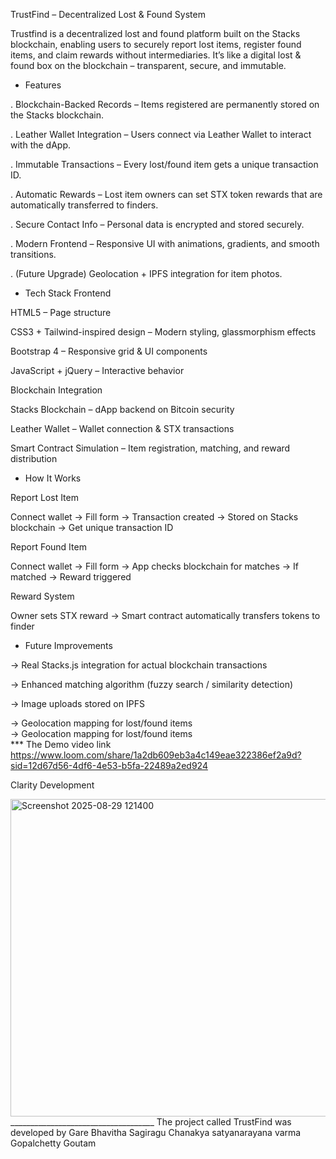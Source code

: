 TrustFind – Decentralized Lost & Found System

Trustfind is a decentralized lost and found platform built on the Stacks blockchain, enabling users to securely report lost items, register found items, and claim rewards without intermediaries.
It’s like a digital lost & found box on the blockchain – transparent, secure, and immutable.

* Features

. Blockchain-Backed Records – Items registered are permanently stored on the Stacks blockchain.

. Leather Wallet Integration – Users connect via Leather Wallet to interact with the dApp.

. Immutable Transactions – Every lost/found item gets a unique transaction ID.

. Automatic Rewards – Lost item owners can set STX token rewards that are automatically transferred to finders.

. Secure Contact Info – Personal data is encrypted and stored securely.

. Modern Frontend – Responsive UI with animations, gradients, and smooth transitions.

. (Future Upgrade) Geolocation + IPFS integration for item photos.

* Tech Stack
Frontend

HTML5 – Page structure

CSS3 + Tailwind-inspired design – Modern styling, glassmorphism effects

Bootstrap 4 – Responsive grid & UI components

JavaScript + jQuery – Interactive behavior

Blockchain Integration

Stacks Blockchain – dApp backend on Bitcoin security

Leather Wallet – Wallet connection & STX transactions

Smart Contract Simulation – Item registration, matching, and reward distribution

* How It Works

Report Lost Item

Connect wallet → Fill form → Transaction created → Stored on Stacks blockchain → Get unique transaction ID

Report Found Item

Connect wallet → Fill form → App checks blockchain for matches → If matched → Reward triggered

Reward System

Owner sets STX reward → Smart contract automatically transfers tokens to finder

* Future Improvements

-> Real Stacks.js integration for actual blockchain transactions

-> Enhanced matching algorithm (fuzzy search / similarity detection)

-> Image uploads stored on IPFS

-> Geolocation mapping for lost/found items  
-> Geolocation mapping for lost/found items   
*** The Demo video link 
https://www.loom.com/share/1a2db609eb3a4c149eae322386ef2a9d?sid=12d67d56-4df6-4e53-b5fa-22489a2ed924

<p>Clarity Development</p>
<img width="1046" height="508" alt="Screenshot 2025-08-29 121400" src="https://github.com/user-attachments/assets/0dea02a6-988f-4f3b-a346-11f261669802" />
____________________________________
The project called TrustFind was developed  by 
Gare Bhavitha
Sagiragu Chanakya satyanarayana varma
Gopalchetty Goutam  
